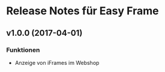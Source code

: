 # Release Notes für Easy Frame

## v1.0.0 (2017-04-01)

### Funktionen

- Anzeige von iFrames im Webshop